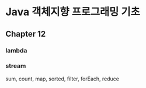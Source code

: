 # Java 객체지향 프로그래밍 기초

## Chapter 12

### lambda
  
### stream

sum, count, map, sorted, filter, forEach, reduce